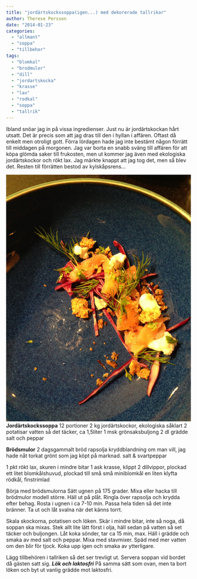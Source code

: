 ```yaml
---
title: "jordärtskockssoppa(igen...) med dekorerade tallrikar"
author: Therese Persson
date: "2014-01-23"
categories: 
  - "allmant"
  - "soppa"
  - "tillbehor"
tags: 
  - "blomkal"
  - "brodmulor"
  - "dill"
  - "jordartskocka"
  - "krasse"
  - "lax"
  - "rodkal"
  - "soppa"
  - "tallrik"
---
```


Ibland snöar jag in på vissa ingredienser. Just nu är jordärtskockan hårt utsatt. Det är precis som att jag dras till den i hyllan i affären. Oftast då enkelt men otroligt gott. Förra lördagen hade jag inte bestämt någon förrätt till middagen på morgonen. Jag var borta en snabb sväng till affären för att köpa glömda saker till frukosten, men ut kommer jag även med ekologiska jordärtskockor och rökt lax. Jag märkte knappt att jag tog det, men så blev det. Resten till förrätten bestod av kylskåpsrens...  
  
![20140123-172355.jpg](/static/img/20140123-172355.jpg)
**Jordärtskockssoppa** 12 portioner 2 kg jordärtskockor, ekologiska såklart 2 potatisar vatten så det täcker, ca 1,5liter 1 msk grönsaksbuljong 2 dl grädde salt och peppar

**Brödsmulor** 2 dagsgammalt bröd rapsolja kryddblandning om man vill, jag hade nåt torkat grönt som jag köpt på marknad. salt & svartpeppar

1 pkt rökt lax, skuren i mindre bitar 1 ask krasse, klippt 2 dillvippor, plockad ett litet blomkålshuvud, plockad till små små miniblomkål en liten klyfta rödkål, finstrimlad

Börja med brödsmulorna Sätt ugnen på 175 grader. Mixa eller hacka till brödmulor modell större. Häll ut på plåt. Ringla över rapsolja och krydda efter behag. Rosta i ugnen i ca 7-10 min. Passa hela tiden så det inte bränner. Ta ut och låt svalna när det känns torrt.

Skala skockorna, potatisen och löken. Skär i mindre bitar, inte så noga, då soppan ska mixas. Stek allt lite lätt först i olja, häll sedan på vatten så set täcker och buljongen. Låt koka sönder, tar ca 15 min, max. Häll i grädde och smaka av med salt och peppar. Mixa med stavmixer. Späd med mer vatten om den blir för tjock. Koka upp igen och smaka av ytterligare.

Lägg tillbehören i tallriken så det ser trevligt ut. Servera soppan vid bordet då gästen satt sig. _**Lök och laktosfri**_ På samma sätt som ovan, men ta bort löken och byt ut vanlig grädde mot laktosfri.
